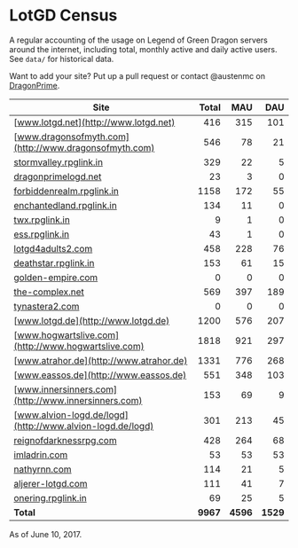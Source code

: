 # LotGD Census
A regular accounting of the usage on Legend of Green Dragon servers around the internet, including total, monthly active and daily active users. See `data/` for historical data.

Want to add your site? Put up a pull request or contact @austenmc on [DragonPrime](http://dragonprime.net).


Site | Total | MAU | DAU
--- | ---:| ---:| ---:
[www.lotgd.net](http://www.lotgd.net)|416|315|101
[www.dragonsofmyth.com](http://www.dragonsofmyth.com)|546|78|21
[stormvalley.rpglink.in](http://stormvalley.rpglink.in)|329|22|5
[dragonprimelogd.net](http://dragonprimelogd.net)|23|3|0
[forbiddenrealm.rpglink.in](http://forbiddenrealm.rpglink.in)|1158|172|55
[enchantedland.rpglink.in](http://enchantedland.rpglink.in)|134|11|0
[twx.rpglink.in](http://twx.rpglink.in)|9|1|0
[ess.rpglink.in](http://ess.rpglink.in)|43|1|0
[lotgd4adults2.com](http://lotgd4adults2.com)|458|228|76
[deathstar.rpglink.in](http://deathstar.rpglink.in)|153|61|15
[golden-empire.com](http://golden-empire.com)|0|0|0
[the-complex.net](http://the-complex.net)|569|397|189
[tynastera2.com](http://tynastera2.com)|0|0|0
[www.lotgd.de](http://www.lotgd.de)|1200|576|207
[www.hogwartslive.com](http://www.hogwartslive.com)|1818|921|297
[www.atrahor.de](http://www.atrahor.de)|1331|776|268
[www.eassos.de](http://www.eassos.de)|551|348|103
[www.innersinners.com](http://www.innersinners.com)|153|69|9
[www.alvion-logd.de/logd](http://www.alvion-logd.de/logd)|301|213|45
[reignofdarknessrpg.com](http://reignofdarknessrpg.com)|428|264|68
[imladrin.com](http://imladrin.com)|53|53|53
[nathyrnn.com](http://nathyrnn.com)|114|21|5
[aljerer-lotgd.com](http://aljerer-lotgd.com)|111|41|7
[onering.rpglink.in](http://onering.rpglink.in)|69|25|5
**Total**|**9967**|**4596**|**1529**

As of June 10, 2017.

